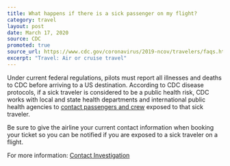 ```yaml
---
title: What happens if there is a sick passenger on my flight?
category: travel
layout: post
date: March 17, 2020
source: CDC
promoted: true
source_url: https://www.cdc.gov/coronavirus/2019-ncov/travelers/faqs.html#air-cruise-travel
excerpt: "Travel: Air or cruise travel"
---
```


Under current federal regulations, pilots must report all illnesses and deaths to CDC before arriving to a US destination. According to CDC disease protocols, if a sick traveler is considered to be a public health risk, CDC works with local and state health departments and international public health agencies to [contact passengers and crew](https://www.cdc.gov/quarantine/contact-investigation.html) exposed to that sick traveler.

Be sure to give the airline your current contact information when booking your ticket so you can be notified if you are exposed to a sick traveler on a flight.

For more information: [Contact Investigation](https://www.cdc.gov/quarantine/contact-investigation.html)
